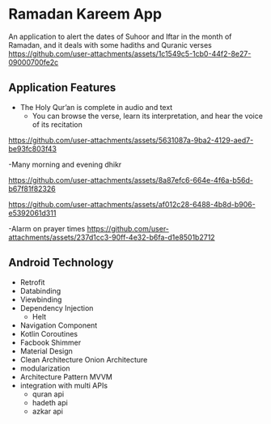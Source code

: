 # Ramadan Kareem App
An application to alert the dates of Suhoor and Iftar in the month of Ramadan, and it deals with some hadiths and Quranic verses
https://github.com/user-attachments/assets/1c1549c5-1cb0-44f2-8e27-09000700fe2c

## Application Features
- The Holy Qur’an is complete in audio and text   
  - You can browse the verse, learn its interpretation, and hear the voice of its recitation


https://github.com/user-attachments/assets/5631087a-9ba2-4129-aed7-be93fc803f43


-Many morning and evening dhikr

https://github.com/user-attachments/assets/8a87efc6-664e-4f6a-b56d-b67f81f82326 


https://github.com/user-attachments/assets/af012c28-6488-4b8d-b906-e5392061d311

-Alarm on prayer times 
https://github.com/user-attachments/assets/237d1cc3-90ff-4e32-b6fa-d1e8501b2712


## Android Technology
- Retrofit
- Databinding
- Viewbinding
- Dependency Injection
  - Helt
- Navigation Component
- Kotlin Coroutines
- Facbook Shimmer
- Material Design
- Clean Architecture Onion Architecture 
- modularization
- Architecture Pattern MVVM
- integration with multi APIs
  - quran api
  - hadeth api
  - azkar api
